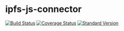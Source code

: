 # ipfs-js-connector

[![Build Status](https://travis-ci.org/AkashaProject/ipfs-js-connector.svg?branch=master)](https://travis-ci.org/AkashaProject/ipfs-js-connector)
[![Coverage Status](https://coveralls.io/repos/github/AkashaProject/ipfs-js-connector/badge.svg?branch=master)](https://coveralls.io/github/AkashaProject/ipfs-js-connector?branch=master)
[![Standard Version](https://img.shields.io/badge/release-standard%20version-brightgreen.svg)](https://github.com/conventional-changelog/standard-version)